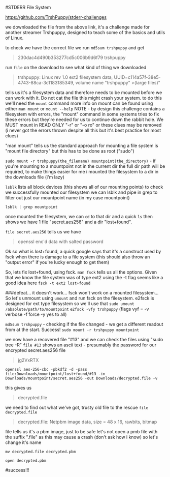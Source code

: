 #STDERR File System

https://github.com/TrshPuppy/stderr-challenges


we downloaded the file from the above link, it's a challenge made for another streamer Trshpuppy, designed to teach some of the basics and utils of Linux. 

to check we have the correct file we run ```md5sum trshpuppy``` and get 
>230dac4d490b353277cd5c006b9d6f79  trshpuppy

run ```file``` on the download to see what kind of thing we downloaded
>trshpuppy: Linux rev 1.0 ext2 filesystem data, UUID=c114a57f-38e5-4743-88ca-3c1183185349, volume name "trshpuppy" >(large files)"


tells us it's a filesystem data and therefore needs to be mounted before we can work with it. Do not cat the file this might crash your system.
to do this we'll need the ```mount``` command more info on mount can be found using either ```man mount``` or ```mount --help```
NOTE - by design this challenge contains a filesystem with errors, the "mount" command in some systems tries to fix these errors but they're needed for us to continue down the rabbit hole. We MUST mount in READ ONLY "-r" or "-o ro" or these clues may be removed
(i never got the errors thrown despite all this but it's best practice for most clues)

"man mount" tells us the standard approach for mounting a file system is "mount file directory" but this has to be done as root ("sudo")


```sudo mount -r trshpuppy(the_filename) mountpoint(the_directory)``` - if you're mounting to a mountpoint not in the current dir the full dir path will be required, to make things easier for me i mounted the filesystem to a dir in the downloads file (i'm lazy)

```lsblk``` lists all block devices (this shows all of our mounting points) to check we successfully mounted our filesystem we can lsblk and pipe in grep to filter out just our mountpoint name (in my case mountpoint)

```lsblk | grep mountpoint```

once mounted the filesystem, we can ```cd``` to that dir and a quick ```ls``` then shows we have 1 file "secret.aes256" and a dir "lost+found".

```file secret.aes256``` tells us we have 
>openssl enc'd data with salted password

Ok so what is lost+found, a quick google says that it's a construct used by fsck when there is damage to a file system (this should also throw an "output error" if you're lucky enough to get them)

So, lets fix lost+found, using fsck.
```man fsck``` tells us all the options. Given that we know the file system was of type ext2 using the -t flag seems like a good idea here 
```fsck -t ext2 lost+found```

###defeat... 
it doesn't work... fsck won't work on a mounted filesystem... So let's unmount using ```umount``` and run fsck on the filesystem. e2fsck is designed for ext type filesystem so we'll use that 
```sudo umount /absolute/path/to/mountpoint```
```e2fsck -vfy trshpuppy``` (flags vyf = -v verbose -f force -y yes to all)

```md5sum trshpuppy``` - checking if the file changed - we get a different readout from at the start. Success!
```sudo mount -r trshpuppy mountpoint```

we now have a recovered file "#13" and we can check the files using "sudo tree -R" 
```file #13``` shows an ascii text - presumably the password for our encrypted secret.aes256 file
>jg2VxRTX

```openssl aes-256-cbc -pbkdf2 -d -pass file:Downloads/mountpoint/lost+found/#13 -in``` ```Downloads/mountpoint/secret.aes256 -out Downloads/decrypted.file -v ```

this gives us 
>decrypted.file

we need to find out what we've got, trusty old file to the rescue 
```file decrypted.file```

>decrypted.file: Netpbm image data, size = 48 x 16, rawbits, bitmap

file tells us it's a pbm image, just to be safe let's not open a pmb file with the suffix ".file" as this may cause a crash (don't ask how i know) so let's change it's name 

```mv decrypted.file decrypted.pbm```

```open decrypted.pbm``` 

#success!!!





